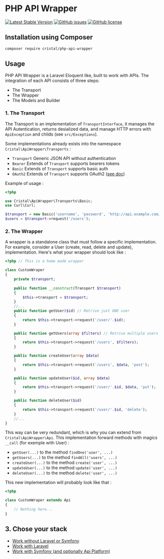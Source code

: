 # PHP API Wrapper

[![Latest Stable Version](https://img.shields.io/packagist/v/cristal/php-api-wrapper.svg?style=flat-square)](https://packagist.org/packages/cristal/php-api-wrapper)
[![GitHub issues](https://img.shields.io/github/issues/cristalTeam/php-api-wrapper.svg?style=flat-square)](https://github.com/cristalTeam/php-api-wrapper/issues)
[![GitHub license](https://img.shields.io/github/license/cristalTeam/php-api-wrapper.svg?style=flat-square)](https://github.com/cristalTeam/php-api-wrapper/blob/master/LICENSE)


## Installation using Composer

```bash
composer require cristal/php-api-wrapper
```

## Usage

PHP API Wrapper is a Laravel Eloquent like, built to work with APIs. The integration of each API consists of three steps:

- The Transport
- The Wrapper
- The Models and Builder

### 1. The Transport

The Transport is an implementation of `TransportInterface`, it manages the API Autentication, 
returns desialized data, and manage HTTP errors with `ApiException` and childs (see `src/Exceptions`).

Some implementations already exists into the namespace `Cristal\ApiWrapper\Transports` :

- `Transport` Generic JSON API without authentication
- `Bearer` Extends of `Transport` supports bearers tokens
- `Basic` Extends of `Transport` supports basic auth
- `OAuth2` Extends of `Transport` supports OAuth2 ([see doc](docs/transports/oauth2.md))

Example of usage :

```php
<?php

use Cristal\ApiWrapper\Transports\Basic;
use Curl\Curl;

$transport = new Basic('username', 'password', 'http://api.example.com/v1/', new Curl);
$users = $transport->request('/users');

```

### 2. The Wrapper

A wrapper is a standalone class that must follow a specific implementation.
For example, consider a User (create, read, delete and update), implementation. Here's what your wrapper should look like :

```php
<?php // This is a home made wrapper

class CustomWraper
{
    private $transport;
    
    public function __construct(Transport $transport)
    {
        $this->transport = $transport;
    }
    //...
    public function getUser($id) // Retrive just ONE user
    {
        return $this->transport->request('/user/'.$id);
    }

    public function getUsers(array $filters) // Retrive multiple users
    {
        return $this->transport->request('/users', $filters);
    }

    public function createUser(array $data) 
    {
        return $this->transport->request('/users', $data, 'post');
    }

    public function updateUser($id, array $data)
    {
        return $this->transport->request('/user/'.$id, $data, 'put');
    }

    public function deleteUser($id)
    {
        return $this->transport->request('/user/'.$id, 'delete');
    }
    //...
}
```

This way can be very redundant, which is why you can extend from `Cristal\ApiWrapper\Api`.
This implementation forward methods with magics `__call` (for exemple with User) :

- `getUser(...)` to the method `findOne('user', ...)`
- `getUsers(...)` to the method `findAll('users', ...)`
- `createUser(...)` to the method `create('user', ...)`
- `updateUser(...)` to the method `update('user', ...)`
- `deleteUser(...)` to the method `delete('user', ...)`

This new implementation will probably look like that :

```php
<?php

class CustomWraper extends Api
{
    // Nothing here...
}
```

## 3. Chose your stack

- [Work without Laravel or Symfony](docs/work-standalone.md)
- [Work with Laravel](docs/work-with-laravel.md)
- [Work with Symfony (and optionally Api Platform)](docs/work-with-symfony.md)

